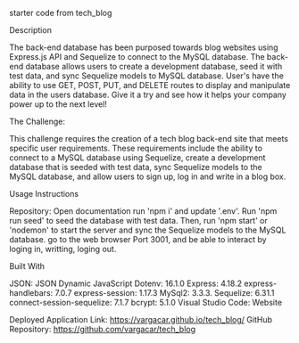 
starter code from tech_blog

Description

The back-end database has been purposed towards blog websites using Express.js API and Sequelize to connect to the MySQL database. The back-end database allows users to create a development database, seed it with test data, and sync Sequelize models to MySQL database. User's have the ability to use GET, POST, PUT, and DELETE routes to display and manipulate data in the users database. Give it a try and see how it helps your company power up to the next level!

The Challenge:

This challenge requires the creation of a tech blog back-end site that meets specific user requirements. These requirements include the ability to connect to a MySQL database using Sequelize, create a development database that is seeded with test data, sync Sequelize models to the MySQL database, and allow users to sign up, log in and write in a blog box.

Usage Instructions

Repository: Open documentation run 'npm i' and update '.env'.
Run 'npm run seed' to seed the database with test data. Then, run 'npm start' or 'nodemon' to start the server and sync the Sequelize models to the MySQL database.
go to the web browser Port 3001, and be able to interact by loging in, writting, loging out.




Built With

JSON: JSON
Dynamic JavaScript
Dotenv: 16.1.0
Express: 4.18.2
express-handlebars: 7.0.7
express-session: 1.17.3
MySql2: 3.3.3.
Sequelize: 6.31.1
connect-session-sequelize: 7.1.7
bcrypt: 5.1.0
Visual Studio Code: Website


Deployed Application Link:
https://vargacar.github.io/tech_blog/
GitHub Repository:
https://github.com/vargacar/tech_blog